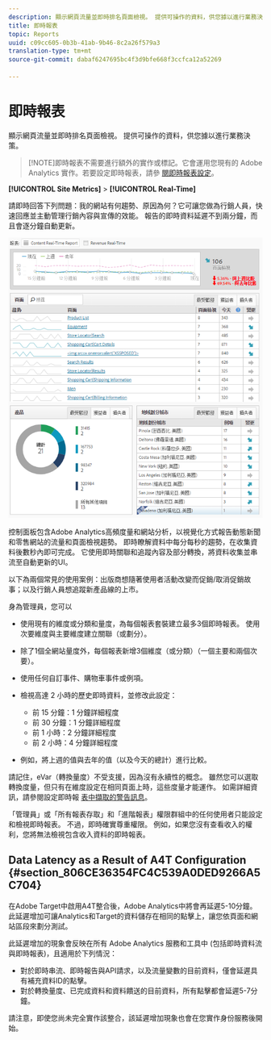 ```yaml
---
description: 顯示網頁流量並即時排名頁面檢視。 提供可操作的資料，供您據以進行業務決策。
title: 即時報表
topic: Reports
uuid: c09cc605-0b3b-41ab-9b46-8c2a26f579a3
translation-type: tm+mt
source-git-commit: dabaf6247695bc4f3d9bfe668f3ccfca12a52269

---
```



# 即時報表

顯示網頁流量並即時排名頁面檢視。 提供可操作的資料，供您據以進行業務決策。

>[!NOTE]即時報表不需要進行額外的實作或標記。它會運用您現有的 Adobe Analytics 實作。若要設定即時報表，請參 [閱即時報表設定](/help/admin/admin/realtime/t-realtime-admin.md)。

**[!UICONTROL Site Metrics]** > **[!UICONTROL Real-Time]**

請即時回答下列問題：我的網站有何趨勢、原因為何？它可讓您做為行銷人員，快速回應並主動管理行銷內容與宣傳的效能。 報告的即時資料延遲不到兩分鐘，而且會逐分鐘自動更新。

![](assets/report-realtime.png)

控制面板包含Adobe Analytics高頻度量和網站分析，以視覺化方式報告動態新聞和零售網站的流量和頁面檢視趨勢。 即時瞭解資料中每分每秒的趨勢，在收集資料後數秒內即可完成。 它使用即時關聯和追蹤內容及部分轉換，將資料收集並串流至自動更新的UI。

以下為兩個常見的使用案例：出版商想隨著使用者活動改變而促銷/取消促銷故事；以及行銷人員想追蹤新產品線的上市。

身為管理員，您可以

* 使用現有的維度或分類和量度，為每個報表套裝建立最多3個即時報表。 使用次要維度與主要維度建立關聯（或劃分）。
* 除了1個全網站量度外，每個報表新增3個維度（或分類）（一個主要和兩個次要）。
* 使用任何自訂事件、購物車事件或例項。
* 檢視高達 2 小時的歷史即時資料，並修改此設定：

   * 前 15 分鐘：1 分鐘詳細程度
   * 前 30 分鐘：1 分鐘詳細程度
   * 前 1 小時：2 分鐘詳細程度
   * 前 2 小時：4 分鐘詳細程度

* 例如，將上週的值與去年的值（以及今天的總計）進行比較。

請記住，eVar（轉換量度）不受支援，因為沒有永續性的概念。 雖然您可以選取轉換度量，但只有在維度設定在相同頁面上時，這些度量才能運作。 如需詳細資訊，請參閱設定即時報 [表中擷取的警告訊息](/help/admin/admin/realtime/t-realtime-admin.md)。

「管理員」或「所有報表存取」和「進階報表」權限群組中的任何使用者只能設定和檢視即時報表。 不過，即時確實尊重權限。 例如，如果您沒有查看收入的權利，您將無法檢視包含收入資料的即時報表。

## Data Latency as a Result of A4T Configuration {#section_806CE36354FC4C539A0DED9266A5C704}

在Adobe Target中啟用A4T整合後，Adobe Analytics中將會再延遲5-10分鐘。 此延遲增加可讓Analytics和Target的資料儲存在相同的點擊上，讓您依頁面和網站區段來劃分測試。

此延遲增加的現象會反映在所有 Adobe Analytics 服務和工具中 (包括即時資料流與即時報表)，且適用於下列情況：

* 對於即時串流、即時報告與API請求，以及流量變數的目前資料，僅會延遲具有補充資料ID的點擊。
* 對於轉換量度、已完成資料和資料饋送的目前資料，所有點擊都會延遲5-7分鐘。

請注意，即使您尚未完全實作該整合，該延遲增加現象也會在您實作身份服務後開始。
